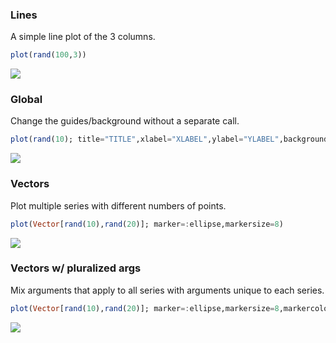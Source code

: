 ### Lines

A simple line plot of the 3 columns.

```julia
plot(rand(100,3))
```

![](../gadfly_example_1.png)

### Global

Change the guides/background without a separate call.

```julia
plot(rand(10); title="TITLE",xlabel="XLABEL",ylabel="YLABEL",background_color=:red)
```

![](../gadfly_example_3.png)

### Vectors

Plot multiple series with different numbers of points.

```julia
plot(Vector[rand(10),rand(20)]; marker=:ellipse,markersize=8)
```

![](../gadfly_example_4.png)

### Vectors w/ pluralized args

Mix arguments that apply to all series with arguments unique to each series.

```julia
plot(Vector[rand(10),rand(20)]; marker=:ellipse,markersize=8,markercolors=[:red,:blue])
```

![](../gadfly_example_5.png)

